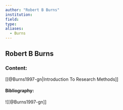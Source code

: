 ```yaml
---
author: "Robert B Burns"
institution:
field:
type:
aliases:
  - Burns
---
```


## Robert B Burns

### Content:
[[@Burns1997-gn|Introduction To Research Methods]]

#### Bibliography:

![[@Burns1997-gn]]